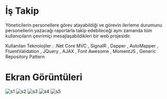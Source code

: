 # İş Takip 

 Yöneticilerin personellere görev atayabildiği ve görevin ilerleme durumunu personellerin yazacağı raporlarla takip edebileceği aynı zamanda tüm kullanıcıların çevrimiçi mesajlaşabildikleri bir web projesidir.

Kullanılan Teknolojiler : .Net Core MVC , SignaIR , Dapper , AutoMapper , FluentValidation , JQuery , AJAX , Font Awesome , MomentJS , Generic Repository Pattern

# Ekran Görüntüleri

![s1](https://i.resimyukle.xyz/44fHOU.png)
![s2](https://i.resimyukle.xyz/HeBKQL.png)
![s3](https://i.resimyukle.xyz/OyeV3z.png)
![s4](https://i.resimyukle.xyz/JaCI7S.png)
![s5](https://i.resimyukle.xyz/M7TQ3L.png)
